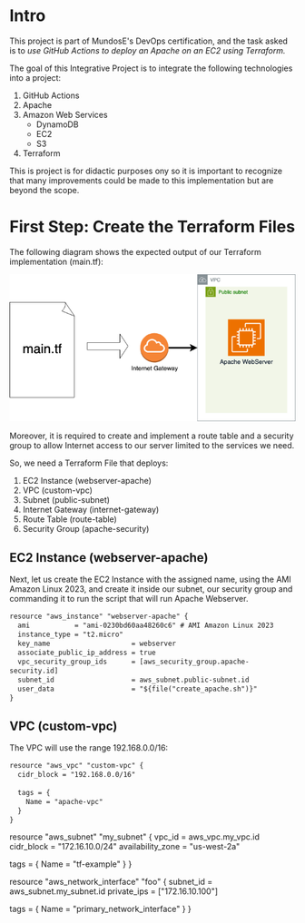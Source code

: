 # Intro
This project is part of MundosE's DevOps certification, and the task asked is to _use GitHub Actions to deploy an Apache
on an EC2 using Terraform._

The goal of this Integrative Project is to integrate the following technologies into a project:
1. GitHub Actions
2. Apache
3. Amazon Web Services
    - DynamoDB
    - EC2
    - S3
5. Terraform

This is project is for didactic purposes ony so it is important to recognize that many improvements could be made to this implementation but are beyond the scope.

# First Step: Create the Terraform Files
The following diagram shows the expected output of our Terraform implementation (main.tf):

![Output of _main.tf_.](/assets/diagrams/MainTFDiagram.png)

Moreover, it is required to create and implement a route table and a security group to allow Internet access to our server limited to the services we need.

So, we need a Terraform File that deploys:
1. EC2 Instance (webserver-apache)
2. VPC (custom-vpc)
3. Subnet (public-subnet)
4. Internet Gateway (internet-gateway)
5. Route Table (route-table)
6. Security Group (apache-security)


## EC2 Instance (webserver-apache)

Next, let us create the EC2 Instance with the assigned name, using the AMI Amazon Linux 2023, and create it inside our subnet, our security group and commanding it to run the script that will run Apache Webserver.
```
resource "aws_instance" "webserver-apache" {
  ami           = "ami-0230bd60aa48260c6" # AMI Amazon Linux 2023
  instance_type = "t2.micro"
  key_name                    = webserver
  associate_public_ip_address = true
  vpc_security_group_ids      = [aws_security_group.apache-security.id]
  subnet_id                   = aws_subnet.public-subnet.id
  user_data                   = "${file("create_apache.sh")}"
}
```
## VPC (custom-vpc)

The VPC will use the range 192.168.0.0/16:
```
resource "aws_vpc" "custom-vpc" {
  cidr_block = "192.168.0.0/16"

  tags = {
    Name = "apache-vpc"
  }
}
```


resource "aws_subnet" "my_subnet" {
  vpc_id            = aws_vpc.my_vpc.id
  cidr_block        = "172.16.10.0/24"
  availability_zone = "us-west-2a"

  tags = {
    Name = "tf-example"
  }
}

resource "aws_network_interface" "foo" {
  subnet_id   = aws_subnet.my_subnet.id
  private_ips = ["172.16.10.100"]

  tags = {
    Name = "primary_network_interface"
  }
}



